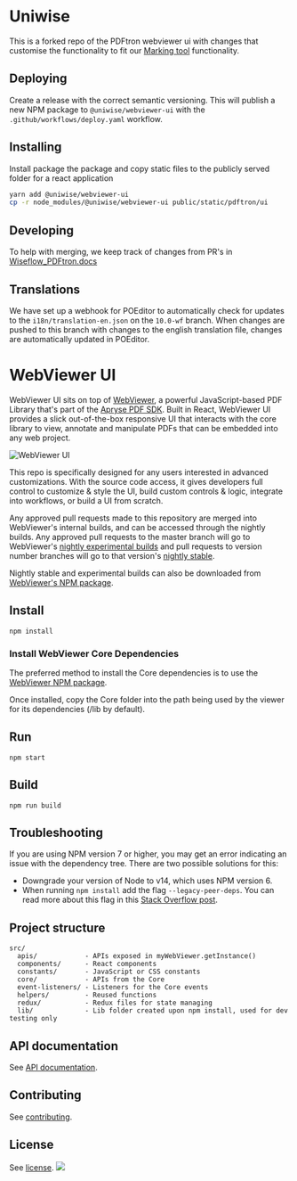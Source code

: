 
# Uniwise

This is a forked repo of the PDFtron webviewer ui with changes that customise the functionality to fit our [Marking tool](https://github.com/UNIwise/assessment-frontend) functionality.

## Deploying
Create a release with the correct semantic versioning. This will publish a new NPM package to `@uniwise/webviewer-ui` with the `.github/workflows/deploy.yaml` workflow.

## Installing
Install package the package and copy static files to the publicly served folder for a react application

```sh 
yarn add @uniwise/webviewer-ui
cp -r node_modules/@uniwise/webviewer-ui public/static/pdftron/ui
```

## Developing
To help with merging, we keep track of changes from PR's in [Wiseflow_PDFtron.docs](https://uniwise1.sharepoint.com/:w:/r/sites/uniwise/_layouts/15/doc.aspx?sourcedoc=%7B31449df0-0514-41ef-adc2-aaedfb35d8e1%7D&action=edit&cid=76807666-6e9a-4a89-a296-9b424fbfece6)

## Translations
We have set up a webhook for POEditor to automatically check for updates to the `i18n/translation-en.json` on the `10.0-wf` branch. When changes are pushed to this branch with changes to the english translation file, changes are automatically updated in POEditor.

# WebViewer UI 

WebViewer UI sits on top of [WebViewer](https://apryse.com/products/webviewer), a powerful JavaScript-based PDF Library that's part of the [Apryse PDF SDK](https://www.apryse.com). Built in React, WebViewer UI provides a slick out-of-the-box responsive UI that interacts with the core library to view, annotate and manipulate PDFs that can be embedded into any web project.

![WebViewer UI](https://www.pdftron.com/downloads/pl/webviewer-ui.png)

This repo is specifically designed for any users interested in advanced customizations. With the source code access, it gives developers full control to customize & style the UI, build custom controls & logic, integrate into workflows, or build a UI from scratch.

Any approved pull requests made to this repository are merged into WebViewer's internal builds, and can be accessed through the nightly builds. 
Any approved pull requests to the master branch will go to WebViewer's [nightly experimental builds](https://www.pdftron.com/nightly/#experimental/) and pull requests to version number branches will go to that version's [nightly stable](https://www.pdftron.com/nightly/#stable/).

Nightly stable and experimental builds can also be downloaded from [WebViewer's NPM package](https://docs.apryse.com/documentation/web/faq/webviewer-nightly-build/#npm).

## Install

```
npm install
```

### Install WebViewer Core Dependencies

The preferred method to install the Core dependencies is to use the [WebViewer NPM package](https://docs.apryse.com/documentation/web/get-started/npm/#1-install-via-npm).

Once installed, copy the Core folder into the path being used by the viewer for its dependencies (/lib by default).

## Run

```
npm start
```

## Build

```
npm run build
```

## Troubleshooting

If you are using NPM version 7 or higher, you may get an error indicating an issue with the dependency tree. There are two possible solutions for this:
- Downgrade your version of Node to v14, which uses NPM version 6. 
- When running `npm install` add the flag `--legacy-peer-deps`. You can read more about this flag in this [Stack Overflow post](https://stackoverflow.com/questions/66239691/what-does-npm-install-legacy-peer-deps-do-exactly-when-is-it-recommended-wh).

## Project structure

```
src/
  apis/            - APIs exposed in myWebViewer.getInstance()
  components/      - React components
  constants/       - JavaScript or CSS constants
  core/            - APIs from the Core
  event-listeners/ - Listeners for the Core events
  helpers/         - Reused functions
  redux/           - Redux files for state managing
  lib/             - Lib folder created upon npm install, used for dev testing only
```

## API documentation

See [API documentation](https://docs.apryse.com/api/web/UI.html).

## Contributing

See [contributing](./CONTRIBUTING.md).

## License

See [license](./LICENSE).
![](https://onepixel.pdftron.com/webviewer-ui)
